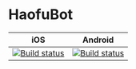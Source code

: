 # HaofuBot

| iOS | Android |
| -------- | -------- |
| [![Build status](https://build.appcenter.ms/v0.1/apps/1643b166-bd3b-4dad-99cf-1ad27ae2c65a/branches/master/badge)](https://appcenter.ms)     | [![Build status](https://build.appcenter.ms/v0.1/apps/fb7ff296-10bd-4100-b0a5-39ae416b284f/branches/master/badge)](https://appcenter.ms)     |
